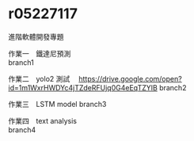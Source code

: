 # r05227117
進階軟體開發專題


作業一　鐵達尼預測  
branch1

作業二　yolo2 測試　 https://drive.google.com/open?id=1m1WxrHWDYc4jTZdeRFUjq0G4eEqTZYIB
branch2

作業三　LSTM model 
branch3

作業四　text analysis  
branch4


